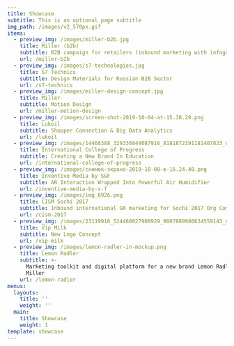 ```yaml
---
title: Showcase
subtitle: This is an optional page subtitle
img_path: /images/v2_570px.gif
items:
  - preview_img: /images/miller-b2b.jpg
    title: Miller (b2b)
    subtitle: B2B campaign for retailers (inbound marketing with infographics & PWA
    url: /miller-b2b
  - preview_img: /images/s7-technologies.jpg
    title: S7 Technics
    subtitle: Design Materials for Russian B2B Sector
    url: /s7-technics
  - preview_img: /images/miller-design-concept.jpg
    title: Miller
    subtitle: Motion Design
    url: /miller-motion-design
  - preview_img: /images/screen-shot-2019-10-04-at-15.38.29.png
    title: Lukoil
    subtitle: Shopper Connection & Big Data Analytics
    url: /lukoil
  - preview_img: /images/14468388_329336844087916_8181872191181407823_o.jpg
    title: International College of Progress
    subtitle: Creating a New Brand In Education
    url: /international-college-of-progress
  - preview_img: /images/снимок-экрана-2019-10-08-в-16.24.40.png
    title: Inventive Media by S&F
    subtitle: AR Interaction Wrapped Into Powerful Air Humidifier
    url: /inventive-media-by-s-f
  - preview_img: /images/img_6926.png
    title: CISM Sochi 2017
    subtitle: Inbound international GR marketing for Sochi 2017 Org Committee
    url: /cism-2017
  - preview_img: /images/23119916_524460027908929_9087089980634559143_o.jpg
    title: Vip Milk
    subtitle: New Logo Concept
    url: /vip-milk
  - preview_img: /images/lemon-radler-in-mockup.png
    title: Lemon Radler
    subtitle: >-
      Marketing toolkit and digital platform for a new brand Lemon Radler by
      Miller
    url: /lemon-radler
menus:
  layouts:
    title: ''
    weight: ''
  main:
    title: Showcase
    weight: 1
template: showcase
---
```


